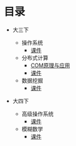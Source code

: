 # 目录

- 大三下
	- 操作系统
		- [课件](操作系统/课件.md)
	- 分布式计算
		- [COM原理与应用](分布式计算/COM原理与应用.md)
		- [课件](分布式计算/课件.md)
	- 数据挖掘
		- [课件](数据挖掘/大数据挖掘及应用.md)
	
- 大四下
	- 高级操作系统
		- [课件](高级操作系统/课件.md)
	- 模糊数学
		- [课件](模糊数学/课件.md)